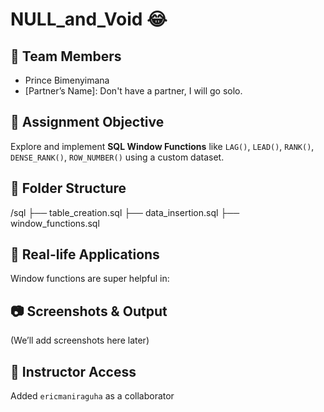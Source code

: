 # NULL_and_Void 😂

## 👥 Team Members
- Prince Bimenyimana  
- [Partner’s Name]: Don't have a partner, I will go solo.

## 📌 Assignment Objective
Explore and implement **SQL Window Functions** like `LAG()`, `LEAD()`, `RANK()`, `DENSE_RANK()`, `ROW_NUMBER()` using a custom dataset.

## 📁 Folder Structure

/sql ├── table_creation.sql ├── data_insertion.sql ├── window_functions.sql


## 🧠 Real-life Applications
Window functions are super helpful in:

## 📷 Screenshots & Output
(We’ll add screenshots here later)

## 🔗 Instructor Access
Added `ericmaniraguha` as a collaborator

